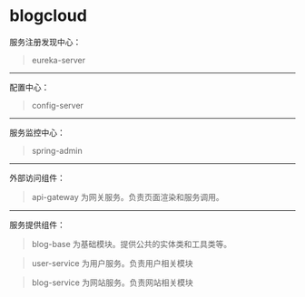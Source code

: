 # blogcloud

服务注册发现中心：

> eureka-server

----------

配置中心：

> config-server

----------

服务监控中心：

> spring-admin

----------

外部访问组件：

> api-gateway 为网关服务。负责页面渲染和服务调用。

----------
服务提供组件：

> blog-base 为基础模块。提供公共的实体类和工具类等。

> user-service 为用户服务。负责用户相关模块

> blog-service 为网站服务。负责网站相关模块